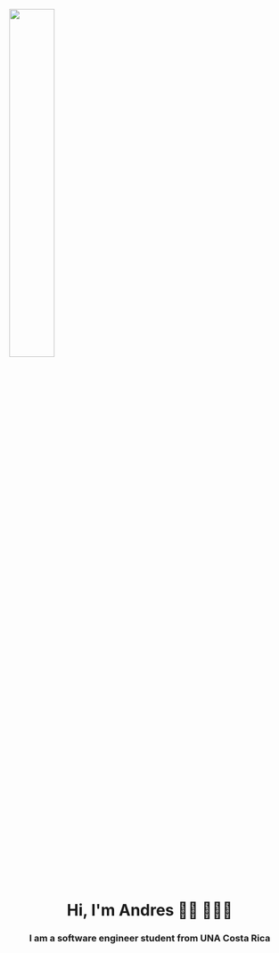 <a text-align="center" href="#"><img width="40%" height="auto" src="https://creazilla-store.fra1.digitaloceanspaces.com/cliparts/79238/programing-clipart-md.png" height="100px"/></a>

<h1 align="center">Hi, I'm Andres 👋🏾 👩🏾‍💻 </h1>
<h3 align="center">I am a software engineer  student from  UNA Costa Rica</h3>
